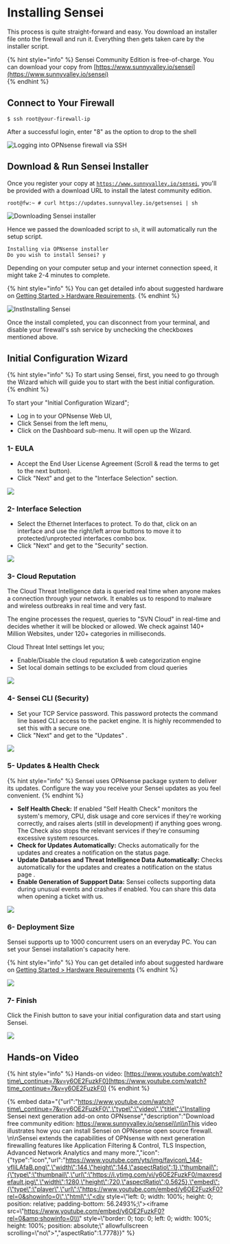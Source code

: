 # Installing Sensei

This process is quite straight-forward and easy. You download an installer file onto the firewall and run it. Everything then gets taken care by the installer script.

{% hint style="info" %}
Sensei Community Edition is free-of-charge. You can download your copy from [https://www.sunnyvalley.io/sensei](https://www.sunnyvalley.io/sensei)  
{% endhint %}

## Connect to Your Firewall

```text
$ ssh root@your-firewall-ip
```

After a successful login, enter "8" as the option to drop to the shell

![Logging into OPNsense firewall via SSH](../.gitbook/assets/opnsense-terminal-1.png)

## Download & Run Sensei Installer

Once you register your copy at [`https://www.sunnyvalley.io/sensei`](https://www.sunnyvalley.io/sensei), you'll be provided with a download URL to install the latest community edition.

```text
root@fw:~ # curl https://updates.sunnyvalley.io/getsensei | sh
```

![Downloading Sensei installer](../.gitbook/assets/opnsense-terminal-3-getsensei-1.png)

Hence we passed the downloaded script to `sh`, it will automatically run the setup script.

```text
Installing via OPNsense installer
Do you wish to install Sensei? y
```

Depending on your computer setup and your internet connection speed, it might take 2-4 minutes to complete.

{% hint style="info" %}
You can get detailed info about suggested hardware on [Getting Started &gt; Hardware Requirements​](getting-ready.md).
{% endhint %}

![InstInstalling Sensei](../.gitbook/assets/opnsense-terminal-3-getsensei-2.png)

Once the install completed, you can disconnect from your terminal, and disable your firewall's ssh service by unchecking the checkboxes mentioned above.

## Initial Configuration Wizard

{% hint style="info" %}
To start using Sensei, first, you need to go through the Wizard which will guide you to start with the best initial configuration.
{% endhint %}

To start your "Initial Configuration Wizard"; 

* Log in to your OPNsense Web UI,
* Click Sensei from the left menu,
* Click on the Dashboard sub-menu. It will open up the Wizard.

### 1- EULA

* Accept the End User License Agreement \(Scroll & read the terms to get to the next button\).
* Click "Next" and get to the "Interface Selection" section.

![](../.gitbook/assets/sensei-0-wizard-tab1-welcome-1.png)

### 2- Interface Selection

* Select the Ethernet Interfaces to protect. To do that, click on an interface and use the right/left arrow buttons to move it to protected/unprotected interfaces combo box.
* Click "Next" and get to the "Security" section.

![](../.gitbook/assets/sensei-0-wizard-tab2-interface-selection-2.png)

### 3- Cloud Reputation

The Cloud Threat Intelligence data is queried real time when anyone makes a connection through your network. It enables us to respond to malware and wireless outbreaks in real time and very fast.

The engine processes the request, queries to "SVN Cloud" in real-time and decides whether it will be blocked or allowed. We check against 140+ Million Websites, under 120+ categories in milliseconds.

Cloud Threat Intel settings let you;

* Enable/Disable the cloud reputation & web categorization engine
* Set local domain settings to be excluded from cloud queries

![](../.gitbook/assets/sensei-0-wizard-tab3-cloud-reputation-2.png)

### 4- Sensei CLI \(Security\)

* Set your TCP Service password. This password protects the command line based CLI access to the packet engine. It is highly recommended to set this with a secure one.
* Click "Next" and get to the "Updates" .

![](../.gitbook/assets/sensei-0-wizard-tab4-sensei-cli.png)

### 5- Updates & Health Check

{% hint style="info" %}
Sensei uses OPNsense package system to deliver its updates. Configure the way you receive your Sensei updates as you feel convenient.
{% endhint %}

* **Self Health Check:** If enabled "Self Health Check" monitors the system's memory, CPU, disk usage and core services if they're working correctly, and raises alerts \(still in development\) if anything goes wrong. The Check also stops the relevant services if they're consuming excessive system resources.
* **Check for Updates Automatically:** Checks automatically for the updates and creates a notification on the status page.
* **Update Databases and Threat Intelligence Data Automatically:** Checks automatically for the updates and creates a notification on the status page .
* **Enable Generation of Suppport Data:** Sensei collects supporting data during unusual events and crashes  if enabled. You can share this data when opening a ticket with us. 

![](../.gitbook/assets/sensei-0-wizard-tab5-updates-health-check.png)

### 6- Deployment Size

Sensei supports up to 1000 concurrent users on an everyday PC. You can set your Sensei installation's capacity here.

{% hint style="info" %}
You can get detailed info about suggested hardware on [Getting Started &gt; Hardware Requirements​](getting-ready.md)
{% endhint %}

![](../.gitbook/assets/sensei-0-wizard-tab6-deployment-size-1.png)

### 7- Finish

Click the Finish button to save your initial configuration data and start using Sensei.

![](../.gitbook/assets/sensei-0-wizard-tab7-finish-1.png)

## Hands-on Video

{% hint style="info" %}
Hands-on video: [https://www.youtube.com/watch?time\_continue=7&v=y6OE2FuzkF0](https://www.youtube.com/watch?time_continue=7&v=y6OE2FuzkF0)
{% endhint %}

{% embed data="{\"url\":\"https://www.youtube.com/watch?time\_continue=7&v=y6OE2FuzkF0​\",\"type\":\"video\",\"title\":\"Installing Sensei next generation add-on onto OPNsense\",\"description\":\"Download free community edition:  https://www.sunnyvalley.io/sensei\\n\\nThis video illustrates how you can install Sensei on OPNsense open source firewall. \\n\\nSensei extends the capabilities of OPNsense with next generation firewalling features like Application Filtering & Control, TLS Inspection, Advanced Network Analytics and many more.\",\"icon\":{\"type\":\"icon\",\"url\":\"https://www.youtube.com/yts/img/favicon\_144-vfliLAfaB.png\",\"width\":144,\"height\":144,\"aspectRatio\":1},\"thumbnail\":{\"type\":\"thumbnail\",\"url\":\"https://i.ytimg.com/vi/y6OE2FuzkF0/maxresdefault.jpg\",\"width\":1280,\"height\":720,\"aspectRatio\":0.5625},\"embed\":{\"type\":\"player\",\"url\":\"https://www.youtube.com/embed/y6OE2FuzkF0?rel=0&showinfo=0\",\"html\":\"<div style=\\\"left: 0; width: 100%; height: 0; position: relative; padding-bottom: 56.2493%;\\\"><iframe src=\\\"https://www.youtube.com/embed/y6OE2FuzkF0?rel=0&amp;showinfo=0\\\" style=\\\"border: 0; top: 0; left: 0; width: 100%; height: 100%; position: absolute;\\\" allowfullscreen scrolling=\\\"no\\\"></iframe></div>\",\"aspectRatio\":1.7778}}" %}

